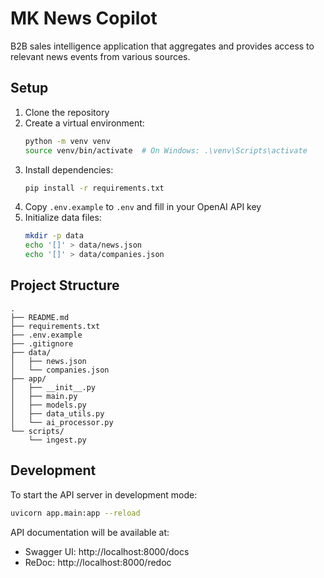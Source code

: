 # MK News Copilot

B2B sales intelligence application that aggregates and provides access to relevant news events from various sources.

## Setup

1. Clone the repository
2. Create a virtual environment:
   ```bash
   python -m venv venv
   source venv/bin/activate  # On Windows: .\venv\Scripts\activate
   ```
3. Install dependencies:
   ```bash
   pip install -r requirements.txt
   ```
4. Copy `.env.example` to `.env` and fill in your OpenAI API key
5. Initialize data files:
   ```bash
   mkdir -p data
   echo '[]' > data/news.json
   echo '[]' > data/companies.json
   ```

## Project Structure

```
.
├── README.md
├── requirements.txt
├── .env.example
├── .gitignore
├── data/
│   ├── news.json
│   └── companies.json
├── app/
│   ├── __init__.py
│   ├── main.py
│   ├── models.py
│   ├── data_utils.py
│   └── ai_processor.py
└── scripts/
    └── ingest.py
```

## Development

To start the API server in development mode:
```bash
uvicorn app.main:app --reload
```

API documentation will be available at:
- Swagger UI: http://localhost:8000/docs
- ReDoc: http://localhost:8000/redoc
